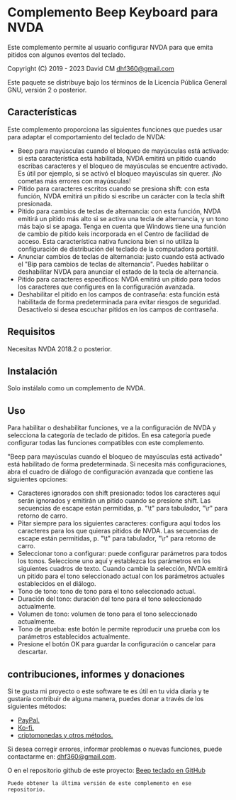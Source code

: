 # Complemento Beep Keyboard para NVDA #

Este complemento permite al usuario configurar NVDA para que emita pitidos con algunos eventos del teclado.

Copyright (C) 2019 - 2023 David CM <dhf360@gmail.com>

Este paquete se distribuye bajo los términos de la Licencia Pública General GNU, versión 2 o posterior.

## Características

  Este complemento proporciona las siguientes funciones que puedes usar para adaptar el comportamiento del teclado de NVDA:

* Beep para mayúsculas cuando el bloqueo de mayúsculas está activado: si esta característica está habilitada, NVDA emitirá un pitido cuando escribas caracteres y  el bloqueo de mayúsculas se encuentre activado. Es útil por ejemplo, si se activó el bloqueo mayúsculas sin querer. ¡No cometas más errores con mayúsculas!
* Pitido para caracteres escritos cuando se presiona shift: con esta función, NVDA emitirá un pitido si escribe un carácter con la tecla shift presionada.
* Pitido para cambios de teclas de alternancia: con esta función, NVDA emitirá un pitido más alto si se activa una tecla de alternancia, y un tono más bajo si se apaga. Tenga en cuenta que Windows tiene una función de cambio de pitido keis incorporada en el Centro de facilidad de acceso. Esta característica nativa funciona bien si no utiliza la configuración de distribución del teclado de la computadora portátil.
* Anunciar cambios de teclas de alternancia: justo cuando está activado el "Bip para cambios de teclas de alternancia". Puedes habilitar o deshabilitar NVDA para anunciar el estado de la tecla de alternancia.
* Pitido para caracteres específicos: NVDA emitirá un pitido para todos los caracteres que configures en la configuración avanzada.
* Deshabilitar el pitido en los campos de contraseña: esta función está habilitada de forma predeterminada para evitar riesgos de seguridad. Desactívelo si desea escuchar pitidos en los campos de contraseña.

## Requisitos
  Necesitas NVDA 2018.2 o posterior.

## Instalación
  Solo instálalo como un complemento de NVDA.

## Uso
  Para habilitar o deshabilitar funciones, ve a la configuración de NVDA y selecciona la categoría de teclado de pitidos. En esa categoría puede configurar todas las funciones compatibles con este complemento.

"Beep para mayúsculas cuando el bloqueo de mayúsculas está activado" está habilitado de forma predeterminada.
Si necesita más configuraciones, abra el cuadro de diálogo de configuración avanzada que contiene las siguientes opciones:

* Caracteres ignorados con shift presionado: todos los caracteres aquí serán ignorados y emitirán un pitido cuando se presione shift. Las secuencias de escape están permitidas, p. "\t" para tabulador, "\r" para retorno de carro.
* Pitar siempre para los siguientes caracteres: configura aquí todos los caracteres para los que quieras pitidos de NVDA. Las secuencias de escape están permitidas, p. "\t" para tabulador, "\r" para retorno de carro.
* Seleccionar tono a configurar: puede configurar parámetros para todos los tonos. Seleccione uno aquí y establezca los parámetros en los siguientes cuadros de texto. Cuando cambie la selección, NVDA emitirá un pitido para el tono seleccionado actual con los parámetros actuales establecidos en el diálogo.
* Tono de tono: tono de tono para el tono seleccionado actual.
* Duración del tono: duración del tono para el tono seleccionado actualmente.
* Volumen de tono: volumen de tono para el tono seleccionado actualmente.
* Tono de prueba: este botón le permite reproducir una prueba con los parámetros establecidos actualmente.
* Presione el botón OK para guardar la configuración o cancelar para descartar.

## contribuciones, informes y donaciones

Si te gusta mi proyecto o este software te es útil en tu vida diaria y te gustaría contribuir de alguna manera, puedes donar a través de los siguientes métodos:

* [PayPal.](https://paypal.yo/davicm)
* [Ko-fi.](https://ko-fi.com/davidacm)
* [criptomonedas y otros métodos.](https://davidacm.github.io/donations/)

Si desea corregir errores, informar problemas o nuevas funciones, puede contactarme en: <dhf360@gmail.com>.

  O en el repositorio github de este proyecto:
  [Beep teclado en GitHub](https://github.com/davidacm/beepKeyboard)

    Puede obtener la última versión de este complemento en ese repositorio.
